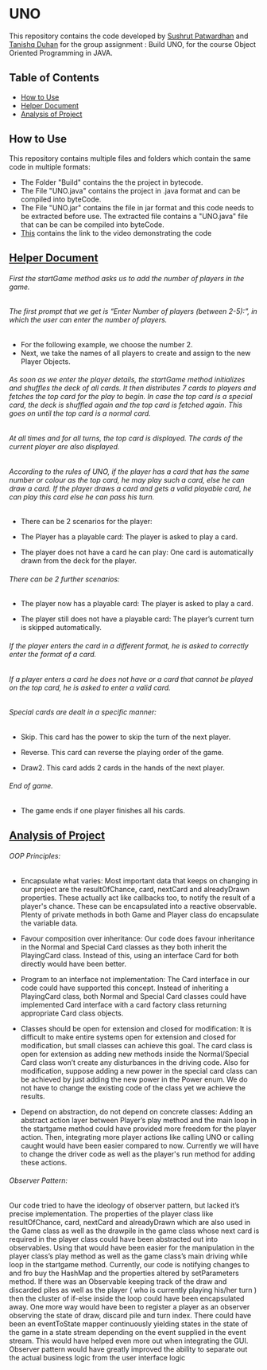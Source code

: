 # UNO
This repository contains the code developed by [Sushrut Patwardhan](f20190382@pilani.bits-pilani.ac.in) and [Tanishq Duhan](f20190636@pilani.bits-pilani.ac.in) for the group assignment : Build UNO, for the course Object Oriented Programming in JAVA.

## Table of Contents
* [How to Use](#how-to-use)
* [Helper Document](#helper-document)
* [Analysis of Project](#analysis-of-project)


## How to Use
This repository contains multiple files and folders which contain the same code in multiple formats:
* The Folder "Build" contains the the project in bytecode.
* The File "UNO.java" contains the project in .java format and can be compiled into byteCode.
* The File "UNO.jar" contains the file in jar format and this code needs to be extracted before use. The extracted file contains a "UNO.java" file that can be can be compiled into byteCode.
* [This](https://drive.google.com/file/d/1ikV5JQsuTkYKpXAe6SbH8Y-UDVYdGrSv/view?usp=sharing) contains the link to the video demonstrating the code

## [Helper Document](https://docs.google.com/document/d/1RX_772KRHujQt6YojQMUvlOEX8ROps4PbVOHyAWTbG0/edit#)

###### First the startGame method asks us to add the number of players in the game.

###### The first prompt that we get is “Enter Number of players (between 2-5):”, in which the user can enter the number of players.
* For the following example, we choose the number 2.
* Next, we take the names of all players to create and assign to the new Player Objects.

###### As soon as we enter the player details, the startGame method initializes and shuffles the deck of all cards. It then distributes 7 cards to players and fetches the top card for the play to begin. In case the top card is a special card, the deck is shuffled again and the top card is fetched again. This goes on until the top card is a normal card. 

###### At all times and for all turns, the top card is displayed. The cards of the current player are also displayed.

###### According to the rules of UNO, if the player has a card that has the same number or colour as the top card, he may play such a card, else he can draw a card. If the player draws a card and gets a valid playable card, he can play this card else he can pass his turn.
* There can be 2 scenarios for the player:
* The Player has a playable card: The player is asked to play a card.

* The player does not have a card he can play: One card is automatically drawn from the deck for the player. 

###### There can be 2 further scenarios:
* The player now has a playable card: The player is asked to play a card.

* The player still does not have a playable card: The player’s current turn is skipped automatically.

###### If the player enters the card in a different format, he is asked to correctly enter the format of a card.

###### If a player enters a card he does not have or a card that cannot be played on  the top card, he is asked to enter a valid card.

###### Special cards are dealt in a specific manner:
* Skip. This card has the power to skip the turn of the next player.

* Reverse. This card can reverse the playing order of the game.

* Draw2. This card adds 2 cards in the hands of the next player.

###### End of game. 
* The game ends if one player finishes all his cards.


## [Analysis of Project](https://docs.google.com/document/d/1O89OEHr1_zfs8FL_6dEZ22pBPBxMdebVVEota0OqsO0/edit#)
###### OOP Principles:

* Encapsulate what varies: Most important data that keeps on changing in our project are the resultOfChance, card, nextCard and alreadyDrawn properties. These actually act like callbacks too, to notify the result of a player's chance. These can be encapsulated into a reactive observable. Plenty of private methods in both Game and Player class do encapsulate the variable data.

* Favour composition over inheritance: Our code does favour inheritance in the Normal and Special Card classes as they both inherit the PlayingCard class. Instead of this, using an interface Card for both directly would have been better.

* Program to an interface not implementation: The Card interface in our code could have supported this concept. Instead of inheriting a PlayingCard class, both Normal and Special Card classes could have implemented Card interface with a card factory class returning appropriate Card class objects.

* Classes should be open for extension and closed for modification: It is difficult to make entire systems open for extension and closed for modification, but small classes can achieve this goal. The card class is open for extension as adding new methods inside the Normal/Special Card class won’t create any disturbances in the driving code. Also for modification, suppose adding a new power in the special card class can be achieved by just adding the new power in the Power enum. We do not have to change the existing code of the class yet we achieve the results. 

* Depend on abstraction, do not depend on concrete classes: Adding an abstract action layer between Player’s play method and the main loop in the startgame method could have provided more freedom for the player action. Then, integrating more player actions like calling UNO or calling caught would have been easier compared to now. Currently we will have to change the driver code as well as the player's run method for adding these actions.
 
###### Observer Pattern:
Our code tried to have the ideology of observer pattern, but lacked it’s precise implementation. The properties of the player class like resultOfChance, card, nextCard and alreadyDrawn which are also used in the Game class as well as the drawpile in the game class whose next card is required in the player class could have been abstracted out into observables. Using that would have been easier for the manipulation in the player class’s play method as well as the game class’s main driving while loop in the startgame method. Currently, our code is notifying changes to and fro buy the HashMap and the properties altered by setParameters method. If there was an Observable keeping track of the draw and discarded piles as well as the player ( who is currently playing his/her turn ) then the cluster of if-else inside the loop could have been encapsulated away. One more way would have been to register a player as an observer observing the state of draw, discard pile and turn index. There could have been an eventToState mapper continuously yielding states in the state of the game in a state stream depending on the event supplied in the event stream. This would have helped even more out when integrating the GUI. Observer pattern would have greatly improved the ability to separate out the actual business logic from the user interface logic



